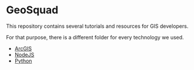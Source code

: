 # GeoSquad
This repository contains several tutorials and resources for GIS developers.

For that purpose, there is a different folder for every technology we used.

- [ArcGIS](/tree/master/ArcGIS)
- [NodeJS](/tree/master/NodeJS)
- [Python](/tree/master/Python)
